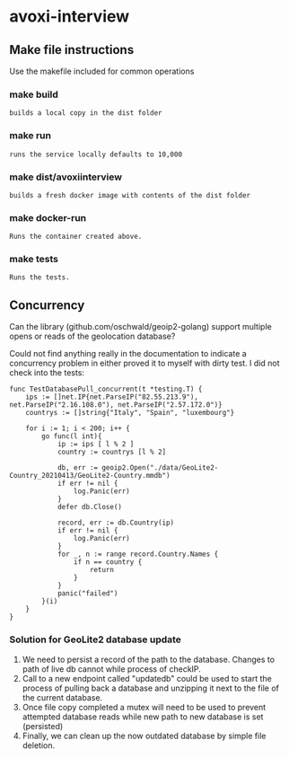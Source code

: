 # avoxi-interview

## Make file instructions
Use the makefile included for common operations

### make build
    builds a local copy in the dist folder

### make run
    runs the service locally defaults to 10,000

### make dist/avoxiinterview
    builds a fresh docker image with contents of the dist folder

### make docker-run
    Runs the container created above.

### make tests
    Runs the tests.

## Concurrency
Can the library (github.com/oschwald/geoip2-golang) support multiple opens or reads of
the geolocation database?

Could not find anything really in the documentation to indicate a concurrency problem in either
proved it to myself with dirty test.  I did not check into the tests:

```
func TestDatabasePull_concurrent(t *testing.T) {
	ips := []net.IP{net.ParseIP("82.55.213.9"), net.ParseIP("2.16.108.0"), net.ParseIP("2.57.172.0")}
	countrys := []string{"Italy", "Spain", "luxembourg"}

	for i := 1; i < 200; i++ {
		go func(l int){
			ip := ips [ l % 2 ]
			country := countrys [l % 2]

			db, err := geoip2.Open("./data/GeoLite2-Country_20210413/GeoLite2-Country.mmdb")
			if err != nil {
				log.Panic(err)
			}
			defer db.Close()

			record, err := db.Country(ip)
			if err != nil {
				log.Panic(err)
			}
			for _, n := range record.Country.Names {
				if n == country {
					return
				}
			}
			panic("failed")
		}(i)
	}
}
```

### Solution for GeoLite2 database update

1) We need to persist a record of the path to the database.  Changes to path of live db cannot while process of checkIP.
2) Call to a new endpoint called "updatedb" could be used to start the process of pulling back a database and 
   unzipping it next to the file of the current database.
3) Once file copy completed a mutex will need to be used to prevent attempted database reads while new path to new database is set (persisted)
4) Finally, we can clean up the now outdated database by simple file deletion.  



